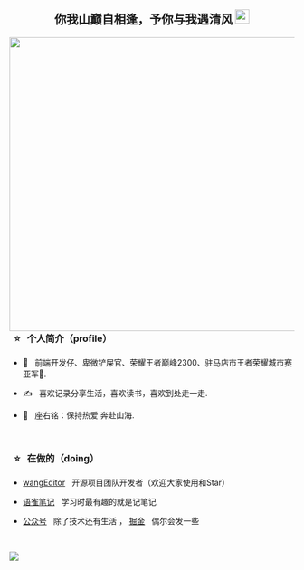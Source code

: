 <h2 align="center"> 你我山巅自相逢，予你与我遇清风  <img src="https://github.com/souvikguria98/souvikguria98/blob/master/Hi.gif" width="25"></h2>

<p >
  <a  href="http://www.liuqh.cn"><img align="right" src="http://qiniu.liuqh.cn/banner1.jpg" width="520"></img></a>
</p>

<h3 >  &nbsp; ⭐️ &nbsp; 个人简介（profile） </h3>

- 🔭 &nbsp; 前端开发仔、卑微铲屎官、荣耀王者巅峰2300、驻马店市王者荣耀城市赛亚军🥈.

- ✍️ &nbsp; 喜欢记录分享生活，喜欢读书，喜欢到处走一走.

- 🌱 &nbsp; 座右铭：保持热爱 奔赴山海.

<br>


<h3 >  &nbsp; ⭐️ &nbsp; 在做的（doing） </h3>

- [wangEditor](https://github.com/wangeditor-team/wangEditor) &nbsp; 开源项目团队开发者（欢迎大家使用和Star）

- [语雀笔记](https://www.yuque.com/callmew) &nbsp; 学习时最有趣的就是记笔记

- [公众号](https://mp.weixin.qq.com/mp/profile_ext?action=home&__biz=MzA5Mjg0MTA3MA==&scene=124&uin=&key=&devicetype=Windows+10+x64&version=63010029&lang=zh_CN&a8scene=7&fontgear=2) &nbsp; 除了技术还有生活
，&nbsp;[掘金](https://juejin.cn/user/3993025017037309/posts) &nbsp; 偶尔会发一些

<br>

<p >
<!--   <img align="right"  src="https://github-readme-stats.vercel.app/api/top-langs/?username=liuqh0609&show_icons=true" /> -->
  <img  src="https://github-readme-stats.vercel.app/api/?username=liuqh0609&show_icons=true" />
<!--   <img align="left"  src="https://github-readme-stats.vercel.app/api/wakatime?username=liuqh0609&show_icons=true" /> -->
</p>

